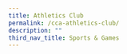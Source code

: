 ```yaml
---
title: Athletics Club
permalink: /cca-athletics-club/
description: ""
third_nav_title: Sports & Games
---
```

